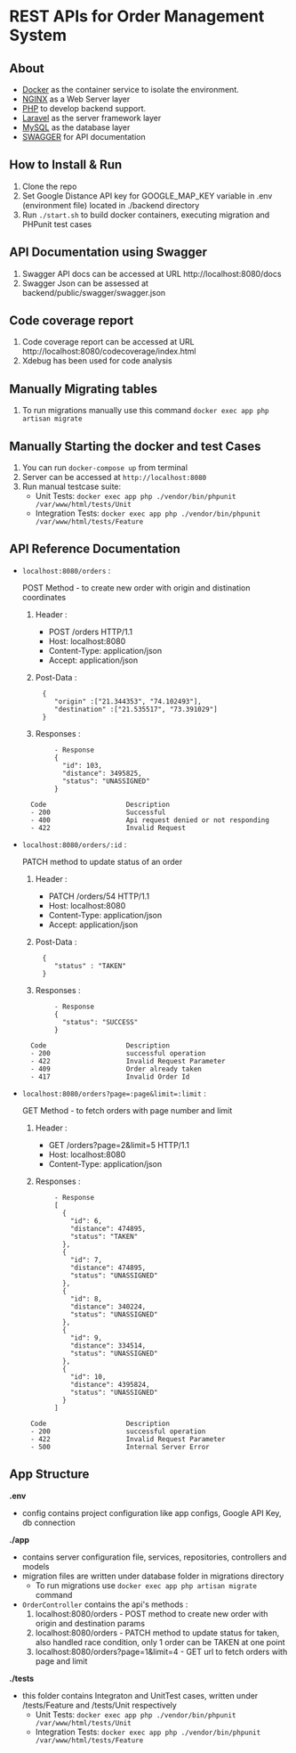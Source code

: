 # REST APIs for Order Management System

## About 

- [Docker](https://www.docker.com/) as the container service to isolate the environment.
- [NGINX](https://www.nginx.com/) as a Web Server layer
- [PHP](https://php.net/) to develop backend support.
- [Laravel](https://laravel.com) as the server framework layer
- [MySQL](https://mysql.com/) as the database layer
- [SWAGGER](https://swagger.io/) for API documentation


## How to Install & Run

1.  Clone the repo
2.  Set Google Distance API key for GOOGLE_MAP_KEY variable in .env (environment file) located in ./backend directory
3.  Run `./start.sh` to build docker containers, executing migration and PHPunit test cases

## API Documentation using Swagger

1. Swagger API docs can be accessed at URL http://localhost:8080/docs
2. Swagger Json can be assessed at backend/public/swagger/swagger.json

## Code coverage report

1. Code coverage report can be accessed at URL http://localhost:8080/codecoverage/index.html
2. Xdebug has been used for code analysis


## Manually Migrating tables

1. To run migrations manually use this command `docker exec app php artisan migrate`

## Manually Starting the docker and test Cases

1. You can run `docker-compose up` from terminal
2. Server can be accessed at `http://localhost:8080`
3. Run manual testcase suite:
    - Unit Tests: `docker exec app php ./vendor/bin/phpunit /var/www/html/tests/Unit`
    - Integration Tests: `docker exec app php ./vendor/bin/phpunit /var/www/html/tests/Feature`  

## API Reference Documentation

- `localhost:8080/orders` :

    POST Method - to create new order with origin and distination coordinates
    1. Header :
        - POST /orders HTTP/1.1
        - Host: localhost:8080
        - Content-Type: application/json
        - Accept: application/json

    2. Post-Data :
    ```
         {
            "origin" :["21.344353", "74.102493"],
            "destination" :["21.535517", "73.391029"]
         }
    ```

    3. Responses :
    ```
            - Response
            {
              "id": 103,
              "distance": 3495825,
              "status": "UNASSIGNED"
            }
    ```

        Code                    Description
        - 200                   Successful
        - 400                   Api request denied or not responding
        - 422                   Invalid Request


- `localhost:8080/orders/:id` :

    PATCH method to update status of an order
    1. Header :
        - PATCH /orders/54 HTTP/1.1
        - Host: localhost:8080
        - Content-Type: application/json
        - Accept: application/json

    2. Post-Data :
    ```
         {
            "status" : "TAKEN"
         }
    ```

    3. Responses :
    ```
            - Response
            {
              "status": "SUCCESS"
            }
    ```

        Code                    Description
        - 200                   successful operation
        - 422                   Invalid Request Parameter
        - 409                   Order already taken
        - 417                   Invalid Order Id


- `localhost:8080/orders?page=:page&limit=:limit` :

    GET Method - to fetch orders with page number and limit
    1. Header :
        - GET /orders?page=2&limit=5 HTTP/1.1
        - Host: localhost:8080
        - Content-Type: application/json

    2. Responses :

    ```
            - Response
            [
              {
                "id": 6,
                "distance": 474895,
                "status": "TAKEN"
              },
              {
                "id": 7,
                "distance": 474895,
                "status": "UNASSIGNED"
              },
              {
                "id": 8,
                "distance": 340224,
                "status": "UNASSIGNED"
              },
              {
                "id": 9,
                "distance": 334514,
                "status": "UNASSIGNED"
              },
              {
                "id": 10,
                "distance": 4395824,
                "status": "UNASSIGNED"
              }
            ]
    ```

        Code                    Description
        - 200                   successful operation
        - 422                   Invalid Request Parameter
        - 500                   Internal Server Error


## App Structure

**.env**

- config contains project configuration like app configs, Google API Key, db connection

**./app**

- contains server configuration file, services, repositories, controllers and models
- migration files are written under database folder in migrations directory
    - To run migrations use `docker exec app php artisan migrate` command
- `OrderController` contains the api's methods :
    1. localhost:8080/orders - POST method to create new order with origin and destination params
    2. localhost:8080/orders - PATCH method to update status for taken, also handled race condition, only 1 order can be TAKEN at one point
    3. localhost:8080/orders?page=1&limit=4 - GET url to fetch orders with page and limit

**./tests**
- this folder contains Integraton and UnitTest cases, written under /tests/Feature and /tests/Unit respectively
    - Unit Tests: `docker exec app php ./vendor/bin/phpunit /var/www/html/tests/Unit`
    - Integration Tests: `docker exec app php ./vendor/bin/phpunit /var/www/html/tests/Feature`  
